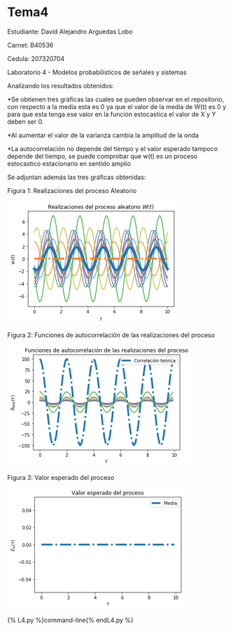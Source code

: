 # Tema4

Estudiante: David Alejandro Arguedas Lobo

Carnet: B40536

Cedula: 207320704

Laboratorio 4 - Modelos probabilísticos de señales y sistemas

Analizando los resultados obtenidos:

*Se obtienen tres gráficas las cuales se pueden observar en el repositorio, con respecto a la media esta es 0 ya que el valor de la media de W(t) es 0 y para que esta tenga ese valor en la función estocastica el valor de X y Y deben ser 0.

*Al aumentar el valor de la varianza cambia la amplitud de la onda


*La autocorrelación no depende del tiempo y el valor esperado tampoco depende del tiempo, se puede comprobar que w(t) es un proceso estocastico estacionario en sentido amplio 



Se adjuntan además las tres gráficas obtenidas:


Figura 1: Realizaciones del proceso Aleatorio

![GitHub Figure_1](/Figure_1.png)

Figura 2: Funciones de autocorrelación de las realizaciones del proceso

![GitHub Figure_2](/Figure_2.png)

Figura 3: Valor esperado del proceso

![GitHub Figure_3](/Figure_3.png)



{% L4.py %}command-line{% endL4.py %}


